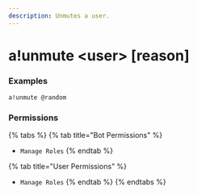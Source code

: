 ```yaml
---
description: Unmutes a user.
---
```


# a!unmute &lt;user&gt; \[reason\]

### Examples

```text
a!unmute @random
```

### Permissions

{% tabs %}
{% tab title="Bot Permissions" %}
* `Manage Roles`
{% endtab %}

{% tab title="User Permissions" %}
* `Manage Roles`
{% endtab %}
{% endtabs %}


